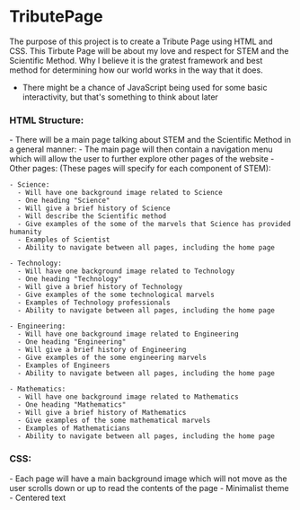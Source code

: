 # TributePage

The purpose of this project is to create a Tribute Page using HTML and CSS. This Tirbute Page will be about my love and respect for STEM and the Scientific Method. Why I believe it is the gratest framework and best method for determining how our world works in the way that it does. 

  - There might be a chance of JavaScript being used for some basic interactivity, but that's something to think about later

<h3>HTML Structure:</h3>
  - There will be a main page talking about STEM and the Scientific Method in a general manner:
    - The main page will then contain a navigation menu which will allow the user to further explore other pages of the website
  - Other pages: (These pages will specify for each component of STEM):
  
    - Science:
      - Will have one background image related to Science
      - One heading "Science"
      - Will give a brief history of Science
      - Will describe the Scientific method
      - Give examples of the some of the marvels that Science has provided humanity
      - Examples of Scientist
      - Ability to navigate between all pages, including the home page
      
    - Technology:
      - Will have one background image related to Technology
      - One heading "Technology"
      - Will give a brief history of Technology
      - Give examples of the some technological marvels
      - Examples of Technology professionals
      - Ability to navigate between all pages, including the home page
      
    - Engineering:
      - Will have one background image related to Engineering
      - One heading "Engineering"
      - Will give a brief history of Engineering
      - Give examples of the some engineering marvels
      - Examples of Engineers
      - Ability to navigate between all pages, including the home page
      
    - Mathematics:
      - Will have one background image related to Mathematics
      - One heading "Mathematics"
      - Will give a brief history of Mathematics
      - Give examples of the some mathematical marvels
      - Examples of Mathematicians
      - Ability to navigate between all pages, including the home page

<h3>CSS:</h3>
  - Each page will have a main background image which will not move as the user scrolls down or up to read the contents of the page
  - Minimalist theme
  - Centered text
